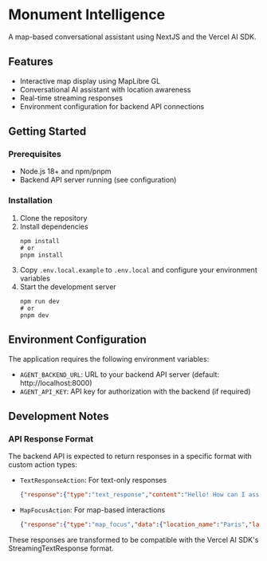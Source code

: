 # Monument Intelligence

A map-based conversational assistant using NextJS and the Vercel AI SDK.

## Features

- Interactive map display using MapLibre GL
- Conversational AI assistant with location awareness
- Real-time streaming responses
- Environment configuration for backend API connections

## Getting Started

### Prerequisites

- Node.js 18+ and npm/pnpm
- Backend API server running (see configuration)

### Installation

1. Clone the repository
2. Install dependencies
   ```
   npm install
   # or
   pnpm install
   ```
3. Copy `.env.local.example` to `.env.local` and configure your environment variables
4. Start the development server
   ```
   npm run dev
   # or
   pnpm dev
   ```

## Environment Configuration

The application requires the following environment variables:

- `AGENT_BACKEND_URL`: URL to your backend API server (default: http://localhost:8000)
- `AGENT_API_KEY`: API key for authorization with the backend (if required)

## Development Notes

### API Response Format

The backend API is expected to return responses in a specific format with custom action types:

- `TextResponseAction`: For text-only responses
  ```json
  {"response":{"type":"text_response","content":"Hello! How can I assist you today?"}}
  ```

- `MapFocusAction`: For map-based interactions
  ```json
  {"response":{"type":"map_focus","data":{"location_name":"Paris","latitude":48.8534951,"longitude":2.3483915,"zoom":12},"text_response":"Okay, let's look at Paris on the map."}}
  ```

These responses are transformed to be compatible with the Vercel AI SDK's StreamingTextResponse format.